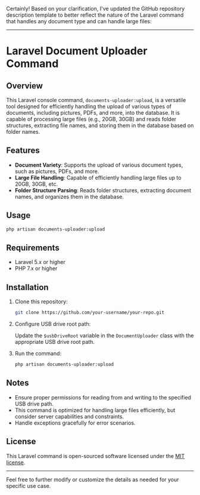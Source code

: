 Certainly! Based on your clarification, I've updated the GitHub repository description template to better reflect the nature of the Laravel command that handles any document type and can handle large files:

---

# Laravel Document Uploader Command

## Overview

This Laravel console command, `documents-uploader:upload`, is a versatile tool designed for efficiently handling the upload of various types of documents, including pictures, PDFs, and more, into the database. It is capable of processing large files (e.g., 20GB, 30GB) and reads folder structures, extracting file names, and storing them in the database based on folder names.

## Features

- **Document Variety**: Supports the upload of various document types, such as pictures, PDFs, and more.
- **Large File Handling**: Capable of efficiently handling large files up to 20GB, 30GB, etc.
- **Folder Structure Parsing**: Reads folder structures, extracting document names, and organizes them in the database.

## Usage

```bash
php artisan documents-uploader:upload
```

## Requirements

- Laravel 5.x or higher
- PHP 7.x or higher

## Installation

1. Clone this repository:

   ```bash
   git clone https://github.com/your-username/your-repo.git
   ```

2. Configure USB drive root path:

   Update the `$usbDriveRoot` variable in the `DocumentUploader` class with the appropriate USB drive root path.

3. Run the command:

   ```bash
   php artisan documents-uploader:upload
   ```

## Notes

- Ensure proper permissions for reading from and writing to the specified USB drive path.
- This command is optimized for handling large files efficiently, but consider server capabilities and constraints.
- Handle exceptions gracefully for error scenarios.

## License

This Laravel command is open-sourced software licensed under the [MIT license](LICENSE.md).

---

Feel free to further modify or customize the details as needed for your specific use case.

